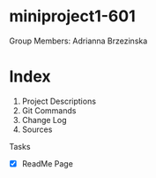 # miniproject1-601

Group Members: Adrianna Brzezinska

# Index

1. Project Descriptions 
2. Git Commands
3. Change Log
4. Sources

Tasks
- [x] ReadMe Page
